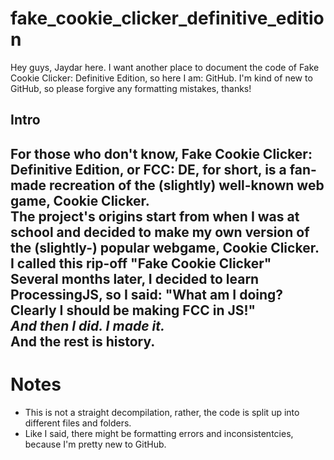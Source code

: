 # fake_cookie_clicker_definitive_edition
Hey guys, Jaydar here.
I want another place to document the code of Fake Cookie Clicker: Definitive Edition, so here I am: GitHub.
I'm kind of new to GitHub, so please forgive any formatting mistakes, thanks!

<h2>Intro<h2>
<p>For those who don't know, Fake Cookie Clicker: Definitive Edition, or FCC: DE, for short, is a fan-made recreation of the (slightly) well-known web game, Cookie Clicker.
<br>The project's origins start from when I was at school and decided to make my own version of the (slightly-) popular webgame, Cookie Clicker. I called this rip-off "Fake Cookie Clicker"
<br>Several months later, I decided to learn ProcessingJS, so I said: "What am I doing? Clearly I should be making FCC in JS!"
<br><em>And then I did. I made it.</em>
  <br>And the rest is history.</p>

<h1>Notes</h1>
<ul>
  <li>This is not a straight decompilation, rather, the code is split up into different files and folders.</li>
  <li>Like I said, there might be formatting errors and inconsistentcies, because I'm pretty new to GitHub.</li>
</ul>
